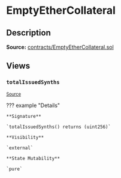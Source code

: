 # EmptyEtherCollateral

## Description

**Source:** [contracts/EmptyEtherCollateral.sol](https://github.com/Synthetixio/synthetix/tree/v2.32.2-sip-95-remove-BCH-aggregator/contracts/EmptyEtherCollateral.sol)

## Views

### `totalIssuedSynths`

<sub>[Source](https://github.com/Synthetixio/synthetix/tree/v2.32.2-sip-95-remove-BCH-aggregator/contracts/EmptyEtherCollateral.sol#L7)</sub>

??? example "Details"

    **Signature**

    `totalIssuedSynths() returns (uint256)`

    **Visibility**

    `external`

    **State Mutability**

    `pure`
